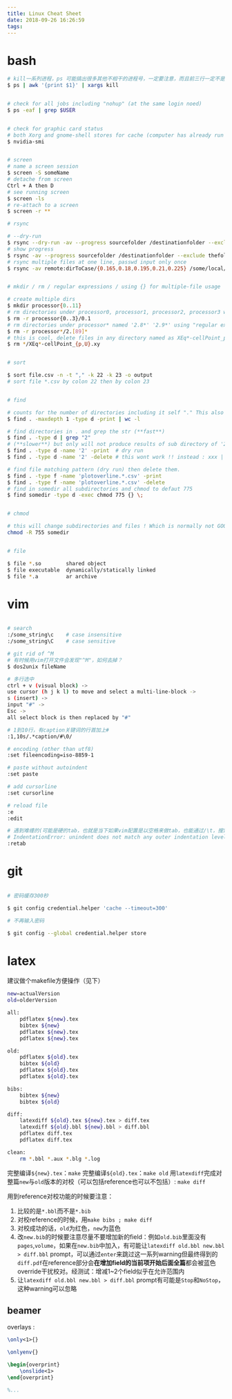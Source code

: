 ```yaml
---
title: Linux Cheat Sheet
date: 2018-09-26 16:26:59
tags:
---
```


# bash

```bash
# kill一系列进程，ps 可能搞出很多其他不相干的进程号，一定要注意，而且前三行一定不是，怎样通过awk滤过还不清楚
$ ps | awk '{print $1}' | xargs kill


# check for all jobs including "nohup" (at the same login noed)
$ ps -eaf | grep $USER


# check for graphic card status
# both Xorg and gnome-shell stores for cache (computer has already run for many days). After rebooting, there will be much less.
$ nvidia-smi


# screen
# name a screen session
$ screen -S someName
# detache from screen
Ctrl + A then D
# see running screen
$ screen -ls
# re-attach to a screen
$ screen -r ** 

# rsync

# --dry-run
$ rsync --dry-run -av --progress sourcefolder /destinationfolder --exclude thefoldertoexclude
# show progress
$ rsync -av --progress sourcefolder /destinationfolder --exclude thefoldertoexclude
# rsync multiple files at one line, passwd input only once
$ rsync -av remote:dirToCase/{0.165,0.18,0.195,0.21,0.225} /some/local/dir/


# mkdir / rm / regular expressions / using {} for multiple-file usage

# create multiple dirs
$ mkdir processor{0..11}
# rm directories under processor0, processor1, processor2, processor3 which is named 0.1
$ rm -r processor{0..3}/0.1
# rm directories under processor* named '2.8*' '2.9*' using "regular expression"
$ rm -r processor*/2.[89]*
# this is cool, delete files in any directory named as XEq*-cellPoint_p.xy or XEq*-cellPoint_U.xy
$ rm */XEq*-cellPoint_{p,U}.xy   


# sort

$ sort file.csv -n -t "," -k 22 -k 23 -o output 
# sort file *.csv by colon 22 then by colon 23


# find

# counts for the number of directories including it self "." This also counts the hidden directories prefixed by '.'. This is actually a count for "newlines" because wc -l counts for newlines and -print produces output separated by newlines. Changing -print to -print0 which will separates output by null, then there will be no newline and wc -l will always give 0 as result.
$ find . -maxdepth 1 -type d -print | wc -l 

# find directories in . and grep the str (**fast**)
$ find . -type d | grep "2" 
# (**slower**) but only will not produce results of sub directory of '2' as the previous one did.
$ find . -type d -name '2' -print  # dry run 
$ find . -type d -name '2' -delete # this wont work !! instead : xxx | xargs rm -r 是有效的

# find file matching pattern (dry run) then delete them.
$ find . -type f -name 'plotoverline.*.csv' -print 
$ find . -type f -name 'plotoverline.*.csv' -delete 
# find in somedir all subdirectories and chmod to defaut 775
$ find somedir -type d -exec chmod 775 {} \;  


# chmod

# this will change subdirectories and files ! Which is normally not GOOD. You dont want to have files all green/executable.
chmod -R 755 somedir  


# file

$ file *.so        shared object
$ file executable  dynamically/statically linked
$ file *.a         ar archive
```


# vim

```bash

# search 
:/some_string\c    # case insensitive
:/some_string\C    # case sensitive

# git rid of ^M
# 有时候用vim打开文件会发现"^M"，如何去掉？
$ dos2unix fileName

# 多行选中
ctrl + v (visual block) -> 
use cursor (h j k l) to move and select a multi-line-block -> 
s (insert) -> 
input "#" -> 
Esc -> 
all select block is then replaced by "#"

# 1到10行，有caption关键词的行首加上#
:1,10s/.*caption/#\0/

# encoding (other than utf8)
:set fileencoding=iso-8859-1

# paste without autoindent
:set paste

# add cursorline
:set cursorline

# reload file
:e
:edit

# 遇到难缠的(可能是硬的tab，也就是当下如果vim配置是以空格来做tab，也能通过/\t，搜索得到，且vim光标摁'j'移动不到行首，会卡住在这些tab的位置)
# IndentationError: unindent does not match any outer indentation level
:retab

```

# git

```bash

# 密码缓存300秒

$ git config credential.helper 'cache --timeout=300'

# 不再输入密码

$ git config --global credential.helper store


```

# latex

建议做个makefile方便操作（见下）
```bash
new=actualVersion
old=olderVersion

all:
    pdflatex ${new}.tex
    bibtex ${new}
    pdflatex ${new}.tex
    pdflatex ${new}.tex

old:
    pdflatex ${old}.tex
    bibtex ${old}
    pdflatex ${old}.tex
    pdflatex ${old}.tex

bibs:
    bibtex ${new}
    bibtex ${old}

diff:
    latexdiff ${old}.tex ${new}.tex > diff.tex
    latexdiff ${old}.bbl ${new}.bbl > diff.bbl
    pdflatex diff.tex
    pdflatex diff.tex

clean:
    rm *.bbl *.aux *.blg *.log
```

完整编译`${new}.tex`：`make`
完整编译`${old}.tex`：`make old`
用`latexdiff`完成对整篇`new`与`old`版本的对校（可以包括reference也可以不包括）: `make diff`

用到reference对校功能的时候要注意：   
1. 比较的是`*.bbl`而不是`*.bib`   
2. 对校reference的时候，用`make bibs ; make diff`
3. 对校成功的话，`old`为红色，`new`为蓝色     
4. 改`new.bib`的时候要注意尽量不要增加新的field：例如`old.bib`里面没有`pages`,`volume`，如果在`new.bib`中加入，有可能让`latexdiff old.bbl new.bbl > diff.bbl` prompt，可以通过`enter`来跳过这一系列warning但最终得到的`diff.pdf`在reference部分会**在增加field的当前项开始后面全篇**都会被蓝色override干扰校对。经测试：增减1~2个field似乎在允许范围内  
5. 让`latexdiff old.bbl new.bbl > diff.bbl` prompt有可能是`Stop`和`NoStop`，这种warning可以忽略

## beamer

overlays : 
```latex
\only<1>{}

\onlyenv{}

\begin{overprint}
    \onslide<1>
\end{overprint}

%...
```
